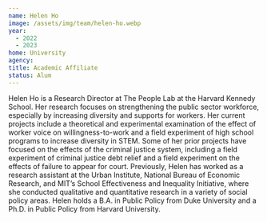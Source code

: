 ```yaml
---
name: Helen Ho
image: /assets/img/team/helen-ho.webp
year:
  - 2022
  - 2023
home: University
agency:
title: Academic Affiliate
status: Alum
---
```

Helen Ho is a Research Director at The People Lab at the Harvard Kennedy School. Her research focuses on strengthening the public sector workforce, especially by increasing diversity and supports for workers. Her current projects include a theoretical and experimental examination of the effect of worker voice on willingness-to-work and a field experiment of high school programs to increase diversity in STEM. Some of her prior projects have focused on the effects of the criminal justice system, including a field experiment of criminal justice debt relief and a field experiment on the effects of failure to appear for court. Previously, Helen has worked as a research assistant at the Urban Institute, National Bureau of Economic Research, and MIT’s School Effectiveness and Inequality Initiative, where she conducted qualitative and quantitative research in a variety of social policy areas. Helen holds a B.A. in Public Policy from Duke University and a Ph.D. in Public Policy from Harvard University.

